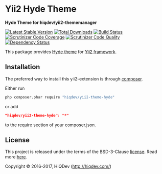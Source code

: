 Yii2 Hyde Theme
===============

**Hyde Theme for hiqdev/yii2-thememanager**

[![Latest Stable Version](https://poser.pugx.org/hiqdev/yii2-theme-hyde/v/stable)](https://packagist.org/packages/hiqdev/yii2-theme-hyde)
[![Total Downloads](https://poser.pugx.org/hiqdev/yii2-theme-hyde/downloads)](https://packagist.org/packages/hiqdev/yii2-theme-hyde)
[![Build Status](https://img.shields.io/travis/hiqdev/yii2-theme-hyde.svg)](https://travis-ci.org/hiqdev/yii2-theme-hyde)
[![Scrutinizer Code Coverage](https://img.shields.io/scrutinizer/coverage/g/hiqdev/yii2-theme-hyde.svg)](https://scrutinizer-ci.com/g/hiqdev/yii2-theme-hyde/)
[![Scrutinizer Code Quality](https://img.shields.io/scrutinizer/g/hiqdev/yii2-theme-hyde.svg)](https://scrutinizer-ci.com/g/hiqdev/yii2-theme-hyde/)
[![Dependency Status](https://www.versioneye.com/php/hiqdev:yii2-theme-hyde/dev-master/badge.svg)](https://www.versioneye.com/php/hiqdev:yii2-theme-hyde/dev-master)

This package provides [Hyde theme](https://github.com/poole/hyde)
for [Yii2 framework](http://yiiframework.com).

## Installation

The preferred way to install this yii2-extension is through [composer](http://getcomposer.org/download/).

Either run

```sh
php composer.phar require "hiqdev/yii2-theme-hyde"
```

or add

```json
"hiqdev/yii2-theme-hyde": "*"
```

to the require section of your composer.json.

## License

This project is released under the terms of the BSD-3-Clause [license](LICENSE).
Read more [here](http://choosealicense.com/licenses/bsd-3-clause).

Copyright © 2016-2017, HiQDev (http://hiqdev.com/)
